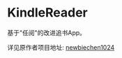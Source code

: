 # KindleReader

基于"任阅"的改进追书App。

详见原作者项目地址:
[newbiechen1024](https://github.com/newbiechen1024/NovelReader)